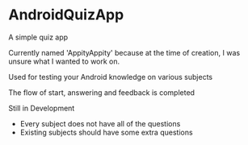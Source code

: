 # AndroidQuizApp

A simple quiz app

Currently named 'AppityAppity' because at the time of creation, I was unsure what I wanted to work on. 

Used for testing your Android knowledge on various subjects

The flow of start, answering and feedback is completed

Still in Development
  - Every subject does not have all of the questions
  - Existing subjects should have some extra questions
